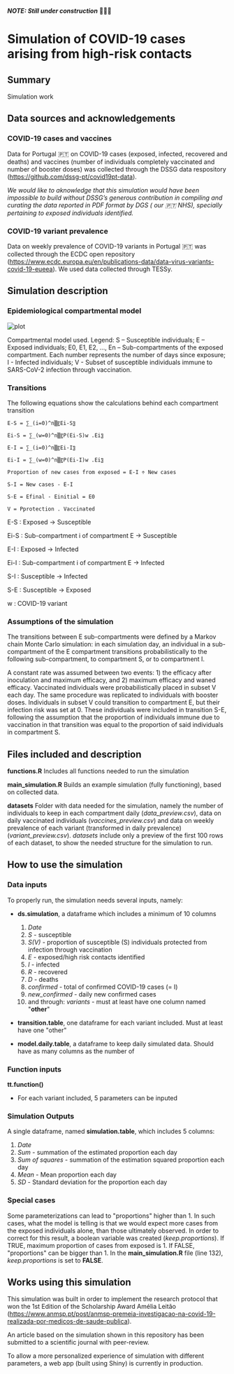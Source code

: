 ***NOTE: Still under construction*** 🚧🧱👷

# Simulation of COVID-19 cases arising from high-risk contacts
## Summary
Simulation work 

## Data sources and acknowledgements
### COVID-19 cases and vaccines
Data for Portugal :portugal: on COVID-19 cases (exposed, infected, recovered and deaths) and vaccines (number of individuals completely vaccinated and number of booster doses) was collected through the DSSG data respository (https://github.com/dssg-pt/covid19pt-data).

*We would like to aknowledge that this simulation would have been impossible to build without DSSG’s generous contribution in compiling and curating the data reported in PDF format by DGS ( our :portugal: NHS), specially pertaining to exposed individuals identified.*

### COVID-19 variant prevalence
Data on weekly prevalence of COVID-19 variants in Portugal :portugal: was collected through the ECDC open repository (https://www.ecdc.europa.eu/en/publications-data/data-virus-variants-covid-19-eueea). We used data collected through TESSy.

## Simulation description
### Epidemiological compartmental model
![plot](https://github.com/marquescruz/covid19-cases-contact-tracing-simulation/blob/f5adffd33b71a6f9a7387ab7406cb35465c573dc/Modelo%20VSEI.png)

Compartmental model used. 
Legend: S – Susceptible individuals; E – Exposed individuals; E0, E1, E2, …, En – Sub-compartments of the exposed compartment. Each number represents the number of days since exposure; I - Infected individuals; V - Subset of susceptible individuals immune to SARS-CoV-2 infection through vaccination.

### Transitions
The following equations show the calculations behind each compartment transition

    E-S = ∑_(i=0)^n▒〖Ei-S〗
    
    Ei-S = ∑_(w=0)^n▒〖P(Ei-S)w .Ei〗
    
    E-I = ∑_(i=0)^n▒〖Ei-I〗
    
    Ei-I = ∑_(w=0)^n▒〖P(Ei-I)w .Ei〗
    
    Proportion of new cases from exposed = E-I ÷ New cases
    
    S-I = New cases - E-I
    
    S-E = Efinal - Einitial = E0
    
    V = Pprotection . Vaccinated

E-S : Exposed -> Susceptible

Ei-S : Sub-compartment i of compartment E -> Susceptible

E-I : Exposed -> Infected

Ei-I : Sub-compartment i of compartment E -> Infected

S-I : Susceptible -> Infected

S-E : Susceptible -> Exposed

w : COVID-19 variant

### Assumptions of the simulation
The transitions between E sub-compartments were defined by a Markov chain Monte Carlo simulation: in each simulation day, an individual in a sub-compartment of the E compartment transitions probabilistically to the following sub-compartment, to compartment S, or to compartment I.

A constant rate was assumed between two events: 1) the efficacy after inoculation and maximum efficacy, and 2) maximum efficacy and waned efficacy. Vaccinated individuals were probabilistically placed in subset V each day. The same procedure was replicated to individuals with booster doses. 
Individuals in subset V could transition to compartment E, but their infection risk was set at 0. These individuals were included in transition S-E, following the assumption that the proportion of individuals immune due to vaccination in that transition was equal to the proportion of said individuals in compartment S.

## Files included and description
**functions.R**
  Includes all functions needed to run the simulation

**main_simulation.R**
  Builds an example simulation (fully functioning), based on collected data.

**datasets**
  Folder with data needed for the simulation, namely the number of individuals to keep in each compartment daily (*data_preview.csv*), data on daily vaccinated individuals (*vaccines_preview.csv*) and data on weekly prevalence of each variant (transformed in daily prevalence) (*variant_preview.csv*).
  *datasets* include only a preview of the first 100 rows of each dataset, to show the needed structure for the simulation to run.

## How to use the simulation
### Data inputs
To properly run, the simulation needs several inputs, namely:
- **ds.simulation**, a dataframe which includes a minimum of 10 columns
  1. *Date*
  2. *S* - susceptible
  3. *S(V)* - proportion of susceptible (S) individuals protected from infection through vaccination
  4. *E* - exposed/high risk contacts identified
  5. *I* - infected
  6. *R* - recovered
  7. *D* - deaths
  8. *confirmed* - total of confirmed COVID-19 cases (= I)
  9. *new_confirmed* - daily new confirmed cases
  10. and through: *variants* - must at least have one column named "**other**"

- **transition.table**, one dataframe for each variant included. Must at least have one "other"

- **model.daily.table**, a dataframe to keep daily simulated data. Should have as many columns as the number of 

### Function inputs
**tt.function()**
  - For each variant included, 5 parameters can be inputed
  

### Simulation Outputs
A single dataframe, named **simulation.table**, which includes 5 columns:
  1. *Date*
  2. *Sum* - summation of the estimated proportion each day
  3. *Sum of squares* - summation of the estimation squared proportion each day
  4. *Mean* - Mean proportion each day
  5. *SD* - Standard deviation for the proportion each day

### Special cases
Some parameterizations can lead to "proportions" higher than 1. In such cases, what the model is telling is that we would expect more cases from the exposed individuals alone, than those ultimately observed.
In order to correct for this result, a boolean variable was created (*keep.proportions*). If TRUE, maximum proportion of cases from exposed is 1. If FALSE, "proportions" can be bigger than 1.
In the **main_simulation.R** file (line 132), *keep.proportions* is set to **FALSE**.


## Works using this simulation
This simulation was built in order to implement the research protocol that won the 1st Edition of the Scholarship Award Amélia Leitão (https://www.anmsp.pt/post/anmsp-premeia-investigacao-na-covid-19-realizada-por-medicos-de-saude-publica).

An article based on the simulation shown in this repository has been submitted to a scientific journal with peer-review.

To allow a more personalized experience of simulation with different parameters, a web app (built using Shiny) is currently in production.
